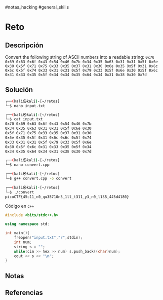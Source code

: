 #notas_hacking #general_skills
# Reto
## Descripción
Convert the following string of ASCII numbers into a readable string: `0x70 0x69 0x63 0x6f 0x43 0x54 0x46 0x7b 0x34 0x35 0x63 0x31 0x31 0x5f 0x6e 0x30 0x5f 0x71 0x75 0x33 0x35 0x37 0x31 0x30 0x6e 0x35 0x5f 0x31 0x6c 0x6c 0x5f 0x74 0x33 0x31 0x31 0x5f 0x79 0x33 0x5f 0x6e 0x30 0x5f 0x6c 0x31 0x33 0x35 0x5f 0x34 0x34 0x35 0x64 0x34 0x31 0x38 0x30 0x7d`
## Solución
```bash
┌──(kali㉿kali)-[~/retos]
└─$ nano input.txt  

┌──(kali㉿kali)-[~/retos]
└─$ cat input.txt
0x70 0x69 0x63 0x6f 0x43 0x54 0x46 0x7b
0x34 0x35 0x63 0x31 0x31 0x5f 0x6e 0x30
0x5f 0x71 0x75 0x33 0x35 0x37 0x31 0x30
0x6e 0x35 0x5f 0x31 0x6c 0x6c 0x5f 0x74
0x33 0x31 0x31 0x5f 0x79 0x33 0x5f 0x6e
0x30 0x5f 0x6c 0x31 0x33 0x35 0x5f 0x34
0x34 0x35 0x64 0x34 0x31 0x38 0x30 0x7d

┌──(kali㉿kali)-[~/retos]
└─$ nano convert.cpp

┌──(kali㉿kali)-[~/retos]
└─$ g++ convert.cpp -o convert
 
┌──(kali㉿kali)-[~/retos]
└─$ ./convert                 
picoCTF{45c11_n0_qu35710n5_1ll_t311_y3_n0_l135_445d4180}
```
Código en `c++`
```cpp
#include <bits/stdc++.h>

using namespace std;

int main(){
    freopen("input.txt","r",stdin);
    int num;
    string s = "";
    while(cin >> hex >> num) s.push_back((char)num);
    cout << s << "\n";
}
```
## Notas

## Referencias
